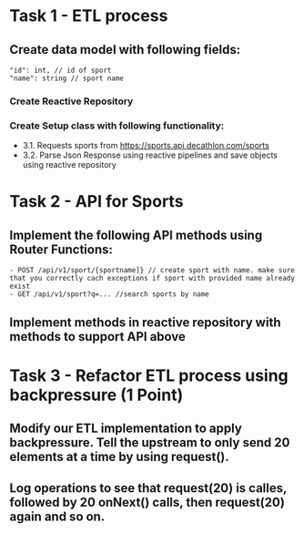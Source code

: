 # Task 1 - ETL process

## Create data model with following fields:
    "id": int, // id of sport
    "name": string // sport name
### Create Reactive Repository

### Create Setup class with following functionality: 
 - 3.1. Requests sports from https://sports.api.decathlon.com/sports 
 - 3.2. Parse Json Response using reactive pipelines and save objects using reactive repository


# Task 2 - API for Sports

## Implement the following API methods using Router Functions:
    - POST /api/v1/sport/{sportname]} // create sport with name. make sure that you correctly cach exceptions if sport with provided name already exist
    - GET /api/v1/sport?q=... //search sports by name
## Implement methods in reactive repository with methods to support API above


# Task 3 - Refactor ETL process using backpressure (1 Point)

## Modify our ETL implementation to apply backpressure. Tell the upstream to only send 20 elements at a time by using request().

## Log operations to see that request(20) is calles, followed by 20 onNext() calls, then request(20) again and so on.

